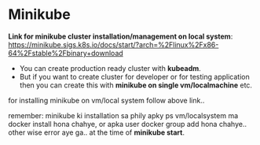 # Minikube

**Link for minikube cluster installation/management on local system**: https://minikube.sigs.k8s.io/docs/start/?arch=%2Flinux%2Fx86-64%2Fstable%2Fbinary+download

- You can create production ready cluster with **kubeadm**.
- But if you want to create cluster for developer or for testing application then you can create this with **minikube on single vm/localmachine** etc.

for installing minikube on vm/local system follow above link..

remember: minikube ki installation sa phily apky ps vm/localsystem ma docker install hona chahye, or apka user docker group add hona chahye.. other wise error aye ga.. at the time of **minikube start**.
